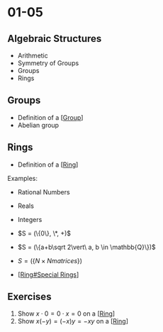 # 01-05

## Algebraic Structures

- Arithmetic
- Symmetry of Groups
- Groups
- Rings

## Groups

- Definition of a [[Group]]
- Abelian group

## Rings

- Definition of a [[Ring]]

Examples: 
- Rational Numbers
- Reals
- Integers
- $S = (\{0\}, \*, +)$
- $S = (\{a+b\sqrt 2\vert\ a, b \in \mathbb{Q}\})$
- $S = (\{N\times N matrices\})$

- [[Ring#Special Rings]]

## Exercises

1. Show $x\cdot 0 = 0\cdot x = 0$ on a [[Ring]]
2. Show $x(-y) = (-x)y = -xy$ on a [[Ring]]

[//begin]: # "Autogenerated link references for markdown compatibility"
[Group]: group "Group"
[Ring]: ring "Ring"
[Ring#Special Rings]: ring#special-rings "Ring#Special Rings"
[Ring]: ring "Ring"
[Ring]: ring "Ring"
[//end]: //end "//end"
[//begin]: //begin "//begin"
[Group]: group "Group"
[Ring]: ring "Ring"
[Ring#Special Rings]: ring#special-rings "Ring#Special Rings"
[Ring]: ring "Ring"
[Ring]: ring "Ring"
[//end]: # "//end"
